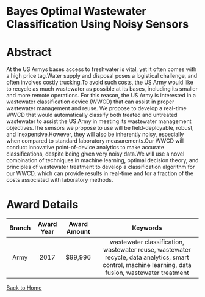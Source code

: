 
Bayes Optimal Wastewater Classification Using Noisy Sensors
===========================================================

# Abstract


At the US Armys bases access to freshwater is vital, yet it often comes with a high price tag.Water supply and disposal poses a logistical challenge, and often involves costly trucking.To avoid such costs, the US Army would like to recycle as much wastewater as possible at its bases, including its smaller and more remote operations. For this reason, the US Army is interested in a wastewater classification device (WWCD) that can assist in proper wastewater management and reuse. We propose to develop a real-time WWCD that would automatically classify both treated and untreated wastewater to assist the US Army in meeting its wastewater management objectives.The sensors we propose to use will be field-deployable, robust, and inexpensive.However, they will also be inherently noisy, especially when compared to standard laboratory measurements.Our WWCD will conduct innovative point-of-device analytics to make accurate classifications, despite being given very noisy data.We will use a novel combination of techniques in machine learning, optimal decision theory, and principles of wastewater treatment to develop a classification algorithm for our WWCD, which can provide results in real-time and for a fraction of the costs associated with laboratory methods.  

# Award Details

|Branch|Award Year|Award Amount|Keywords|
| :---: | :---: | :---: | :---: |
|Army|2017|$99,996|wastewater classification, wastewater reuse, wastewater recycle, data analytics, smart control, machine learning, data fusion, wastewater treatment|
  
  


[Back to Home](https://github.com/chrischow/dod_sbir_awards/CC/#1007)